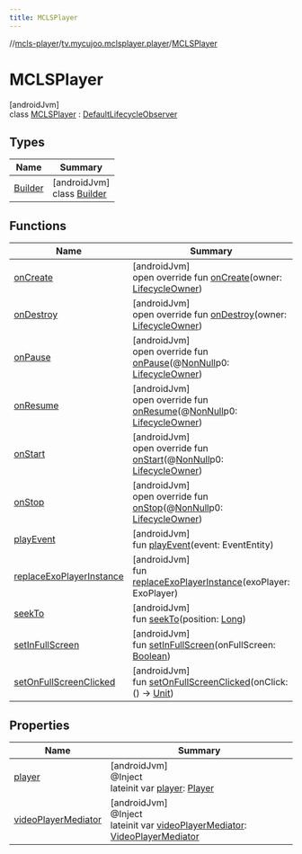 ```yaml
---
title: MCLSPlayer
---
```

//[mcls-player](../../../index.html)/[tv.mycujoo.mclsplayer.player](../index.html)/[MCLSPlayer](index.html)



# MCLSPlayer



[androidJvm]\
class [MCLSPlayer](index.html) : [DefaultLifecycleObserver](https://developer.android.com/reference/kotlin/androidx/lifecycle/DefaultLifecycleObserver.html)



## Types


| Name | Summary |
|---|---|
| [Builder](-builder/index.html) | [androidJvm]<br>class [Builder](-builder/index.html) |


## Functions


| Name | Summary |
|---|---|
| [onCreate](on-create.html) | [androidJvm]<br>open override fun [onCreate](on-create.html)(owner: [LifecycleOwner](https://developer.android.com/reference/kotlin/androidx/lifecycle/LifecycleOwner.html)) |
| [onDestroy](on-destroy.html) | [androidJvm]<br>open override fun [onDestroy](on-destroy.html)(owner: [LifecycleOwner](https://developer.android.com/reference/kotlin/androidx/lifecycle/LifecycleOwner.html)) |
| [onPause](index.html#187777572%2FFunctions%2F255153135) | [androidJvm]<br>open override fun [onPause](index.html#187777572%2FFunctions%2F255153135)(@[NonNull](https://developer.android.com/reference/kotlin/androidx/annotation/NonNull.html)p0: [LifecycleOwner](https://developer.android.com/reference/kotlin/androidx/lifecycle/LifecycleOwner.html)) |
| [onResume](index.html#-1807945979%2FFunctions%2F255153135) | [androidJvm]<br>open override fun [onResume](index.html#-1807945979%2FFunctions%2F255153135)(@[NonNull](https://developer.android.com/reference/kotlin/androidx/annotation/NonNull.html)p0: [LifecycleOwner](https://developer.android.com/reference/kotlin/androidx/lifecycle/LifecycleOwner.html)) |
| [onStart](index.html#1240777104%2FFunctions%2F255153135) | [androidJvm]<br>open override fun [onStart](index.html#1240777104%2FFunctions%2F255153135)(@[NonNull](https://developer.android.com/reference/kotlin/androidx/annotation/NonNull.html)p0: [LifecycleOwner](https://developer.android.com/reference/kotlin/androidx/lifecycle/LifecycleOwner.html)) |
| [onStop](index.html#487071706%2FFunctions%2F255153135) | [androidJvm]<br>open override fun [onStop](index.html#487071706%2FFunctions%2F255153135)(@[NonNull](https://developer.android.com/reference/kotlin/androidx/annotation/NonNull.html)p0: [LifecycleOwner](https://developer.android.com/reference/kotlin/androidx/lifecycle/LifecycleOwner.html)) |
| [playEvent](play-event.html) | [androidJvm]<br>fun [playEvent](play-event.html)(event: EventEntity) |
| [replaceExoPlayerInstance](replace-exo-player-instance.html) | [androidJvm]<br>fun [replaceExoPlayerInstance](replace-exo-player-instance.html)(exoPlayer: ExoPlayer) |
| [seekTo](seek-to.html) | [androidJvm]<br>fun [seekTo](seek-to.html)(position: [Long](https://kotlinlang.org/api/latest/jvm/stdlib/kotlin/-long/index.html)) |
| [setInFullScreen](set-in-full-screen.html) | [androidJvm]<br>fun [setInFullScreen](set-in-full-screen.html)(onFullScreen: [Boolean](https://kotlinlang.org/api/latest/jvm/stdlib/kotlin/-boolean/index.html)) |
| [setOnFullScreenClicked](set-on-full-screen-clicked.html) | [androidJvm]<br>fun [setOnFullScreenClicked](set-on-full-screen-clicked.html)(onClick: () -&gt; [Unit](https://kotlinlang.org/api/latest/jvm/stdlib/kotlin/-unit/index.html)) |


## Properties


| Name | Summary |
|---|---|
| [player](player.html) | [androidJvm]<br>@Inject<br>lateinit var [player](player.html): [Player](../../tv.mycujoo.mclsplayer.player.player/-player/index.html) |
| [videoPlayerMediator](video-player-mediator.html) | [androidJvm]<br>@Inject<br>lateinit var [videoPlayerMediator](video-player-mediator.html): [VideoPlayerMediator](../../tv.mycujoo.mclsplayer.player.mediator/-video-player-mediator/index.html) |

